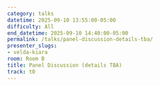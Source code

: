 ```yaml
---
category: talks
datetime: 2025-09-10 13:55:00-05:00
difficulty: All
end_datetime: 2025-09-10 14:40:00-05:00
permalink: /talks/panel-discussion-details-tba/
presenter_slugs:
- velda-kiara
room: Room B
title: Panel Discussion (details TBA)
track: t0
---
```

